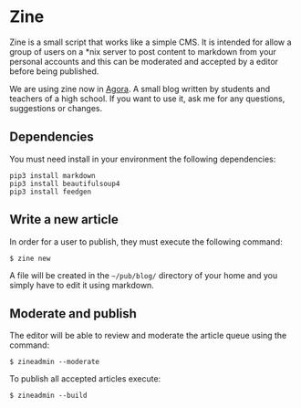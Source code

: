 # Zine

Zine is a small script that works like a simple CMS. It is intended for
allow a group of users on a *nix server to post content to
markdown from your personal accounts and this can be moderated and accepted by a
editor before being published.

We are using zine now in [Agora](http://hipatia.iesjovellanos.org/agora). A small
blog written by students and teachers of a high school. If you want to use it, ask
me for any questions, suggestions or changes.

## Dependencies

You must need install in your environment the following dependencies:

```
pip3 install markdown
pip3 install beautifulsoup4
pip3 install feedgen
``` 

## Write a new article

In order for a user to publish, they must execute the following command:

```
$ zine new
```

A file will be created in the `~/pub/blog/` directory of your home and you simply
have to edit it using markdown.


## Moderate and publish

The editor will be able to review and moderate the article queue using the
command:

```
$ zineadmin --moderate
```

To publish all accepted articles execute:

```
$ zineadmin --build
```


